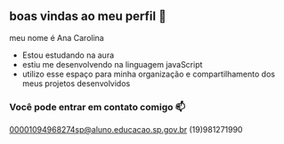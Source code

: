 ## boas vindas ao meu perfil 🌸

meu nome é Ana Carolina 

- Estou estudando na aura
- estiu me desenvolvendo na linguagem javaScript
- utilizo esse espaço para minha organização e compartilhamento dos meus projetos desenvolvidos

### Você pode entrar em contato comigo 📫
00001094968274sp@aluno.educacao.sp.gov.br
(19)981271990
